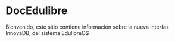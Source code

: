 # DocEdulibre

Bienvenido, este sitio contiene información sobre la nueva interfaz InnovaDB, del sistema EdulibreOS
